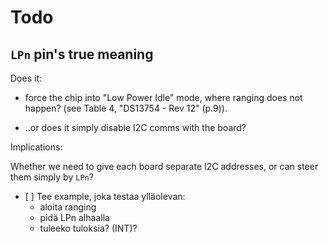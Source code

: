 # Todo

## `LPn` pin's true meaning

Does it:

- force the chip into "Low Power Idle" mode, where ranging does not happen?  (see Table 4, "DS13754 - Rev 12" (p.9)).

- ..or does it simply disable I2C comms with the board?

Implications:

Whether we need to give each board separate I2C addresses, or can steer them simply by `LPn`?


- [ ] Tee example, joka testaa ylläolevan:
	- aloita ranging
	- pidä LPn alhaalla
	- tuleeko tuloksia? (INT)?
